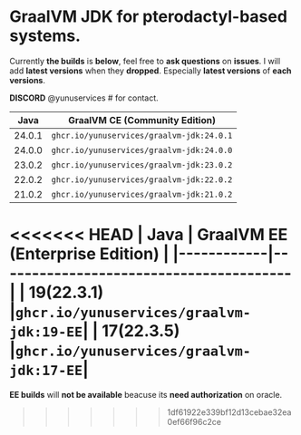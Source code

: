 # GraalVM JDK for pterodactyl-based systems.

Currently **the builds** is **below**, feel free to **ask questions** on **issues**. I will add **latest versions** when they **dropped**.
Especially **latest versions** of **each versions**.

**DISCORD** @yunuservices # for contact.

|  Java  | GraalVM CE (Community Edition)          |
|--------|-----------------------------------------|
| 24.0.1 |`ghcr.io/yunuservices/graalvm-jdk:24.0.1`|
| 24.0.0 |`ghcr.io/yunuservices/graalvm-jdk:24.0.0`|
| 23.0.2 |`ghcr.io/yunuservices/graalvm-jdk:23.0.2`|
| 22.0.2 |`ghcr.io/yunuservices/graalvm-jdk:22.0.2`|
| 21.0.2 |`ghcr.io/yunuservices/graalvm-jdk:21.0.2`|

<<<<<<< HEAD
|    Java    | GraalVM EE (Enterprise Edition)        |
|------------|----------------------------------------|
| 19(22.3.1) |`ghcr.io/yunuservices/graalvm-jdk:19-EE`|
| 17(22.3.5) |`ghcr.io/yunuservices/graalvm-jdk:17-EE`|
=======
**EE builds** will **not be available** beacuse its **need authorization** on oracle.
>>>>>>> 1df61922e339bf12d13cebae32ea0ef66f96c2ce
